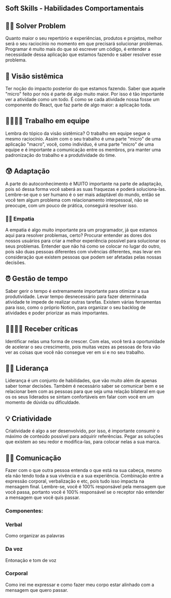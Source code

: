 ## Soft Skills - Habilidades Comportamentais

##  👩‍💻 Solver Problem
Quanto maior o seu repertório e experiências, produtos e projetos, melhor será o seu raciocínio no momento em que precisará solucionar problemas. Programar é muito mais do que só escrever um código, é entender a necessidade dessa aplicação que estamos fazendo e saber resolver esse problema.


## 👀 Visão sistêmica
Ter noção do impacto posterior do que estamos fazendo. Saber que aquele "micro" feito por nós é parte de algo muito maior. Por isso é tão importante ver a atividade como um todo. É como se cada atividade nossa fosse um componente do React, que faz parte de algo maior: a aplicação toda.


## 👩‍👩‍👧‍👦 Trabalho em equipe
Lembra do tópico da visão sistêmica? O trabalho em equipe segue o mesmo raciocínio. Assim com o seu trabalho é uma parte "micro" de uma aplicação "macro", você, como indivíduo, é uma parte "micro" de uma equipe e é importante a comunicação entre os membros, pra manter uma padronização do trabalho e a produtividade do time.


## 😰 Adaptação
A parte do autoconhecimento é MUITO importante na parte de adaptação, pois só dessa forma você saberá as suas fraquezas e poderá soluciona-las. Lembre-se que o ser humano é o ser mais adaptável do mundo, então se você tem algum problema com relacionamento interpessoal, não se preocupe, com um pouco de prática, conseguirá resolver isso.



### 👩‍👧 Empatia
A empatia é algo muito importante pra um programador, já que estamos aqui para resolver problemas, certo? Procurar entender as dores dos nossos usuários para criar a melhor experiência possível para solucionar os seus problemas.  Entender que não há como se colocar no lugar do outro, pois são duas pessoas diferentes com vivências diferentes, mas levar em consideração que existem pessoas que podem ser afetadas pelas nossas decisões.


## ⏰ Gestão de tempo
Saber gerir o tempo é extremamente importante para otimizar a sua produtividade. Levar tempo desnecessário para fazer determinada atividade te impede de realizar outras tarefas. Existem várias ferramentas para isso, como o próprio Notion, para organizar o seu backlog de atividades e poder priorizar as mais importantes.


## 🙇‍♀️🙇‍♀ Receber críticas
Identificar nelas uma forma de crescer. Com elas, você terá a oportunidade de acelerar o seu crescimento, pois muitas vezes as pessoas de fora vão ver as coisas que você não consegue ver em si e no seu trabalho. 


## 👩‍💼 Liderança
Liderança é um conjunto de habilidades, que vão muito além de apenas saber tomar decisões. Também é necessário saber se comunicar bem e se relacionar bem com as pessoas para que seja uma relação bilateral em que os os seus liderados se sintam confortáveis em falar com você em um momento de dúvida ou dificuldade.


## 💡 Criatividade

Criatividade é algo a ser desenvolvido, por isso, é importante consumir o máximo de conteúdo possível para adquirir referências. Pegar as soluções que existem ao seu redor e modifica-las, para colocar nelas a sua marca.



## 🧏‍♀️ Comunicação

Fazer com o que outra pessoa entenda o que está na sua cabeça, mesmo ela não tendo toda a sua vivência e a sua experiência. Combinação entre a expressão corporal, verbalização e etc, pois tudo isso impacta na mensagem final. Lembre-se, você é 100% responsável pela mensagem que você passa, portanto você é 100% responsável se o receptor não entender a mensagem que você quis passar.

### Componentes:

### Verbal                                     
Como organizar as palavras


### Da voz 
Entonação e tom de voz


### Corporal
Como irei me expressar e como fazer meu corpo estar alinhado com a mensagem que quero passar.